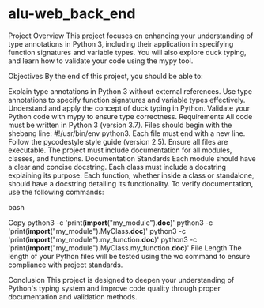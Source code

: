 # alu-web_back_end
Project Overview
This project focuses on enhancing your understanding of type annotations in Python 3, including their application in specifying function signatures and variable types. You will also explore duck typing, and learn how to validate your code using the mypy tool.

Objectives
By the end of this project, you should be able to:

Explain type annotations in Python 3 without external references.
Use type annotations to specify function signatures and variable types effectively.
Understand and apply the concept of duck typing in Python.
Validate your Python code with mypy to ensure type correctness.
Requirements
All code must be written in Python 3 (version 3.7).
Files should begin with the shebang line: #!/usr/bin/env python3.
Each file must end with a new line.
Follow the pycodestyle style guide (version 2.5).
Ensure all files are executable.
The project must include documentation for all modules, classes, and functions.
Documentation Standards
Each module should have a clear and concise docstring.
Each class must include a docstring explaining its purpose.
Each function, whether inside a class or standalone, should have a docstring detailing its functionality.
To verify documentation, use the following commands:

bash

Copy
python3 -c 'print(__import__("my_module").__doc__)'
python3 -c 'print(__import__("my_module").MyClass.__doc__)'
python3 -c 'print(__import__("my_module").my_function.__doc__)'
python3 -c 'print(__import__("my_module").MyClass.my_function.__doc__)'
File Length
The length of your Python files will be tested using the wc command to ensure compliance with project standards.

Conclusion
This project is designed to deepen your understanding of Python's typing system and improve code quality through proper documentation and validation methods.
